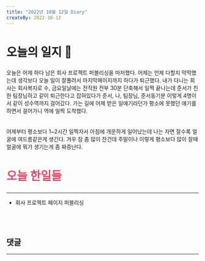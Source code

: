 ```yaml
---
title: "2022년 10월 12일 Diary"
createBy: 2022-10-12
---
```



##  <h2 style="font-size: 30px">오늘의 일지 🎪</h2>
오늘은 어제 하다 남은 회사 프로젝트 퍼블리싱을 마저했다. 어제는 언제 다할지 막막했는데 생각보다 오늘 일이 잘풀려서 마지막페이지까지 하다가 퇴근했다. 내가 다니는 회사는 회사복지로 수, 금요일날에는 전직원 전부 30분 단축해서 일찍 끝나는데 준서가 친한 팀장님하고 같이 퇴근한다고 잡혀있다가 준서, 나, 팀장님, 준서동기분 이렇게 4명이서 같이 성수역까지 걸어갔다. 가는 길에 어제 받은 일얘기라던가 평소에 못했던 얘기를 하면서 걸어가니 역에 일찍 도착했다.  
<br>
<br>
어제부터 평소보다 1~2시간 일찍자서 아침에 개운하게 일어났는데 나는 자면 잘수록 얼굴에 여드름같은게 생긴다. 겨우 잠 좀 많이 잔건데 주말이나 이렇게 평소보다 많이 잘때 얼굴에 뭐가 생기는게 좀 짜증난다.


## <h2 style="color: #ee4867; font-size: 30px">오늘 한일들</h2>
--- 
- 회사 프로젝트 페이지 퍼블리싱

<br>
<br>

## 댓글
---
<br>

<Comment />
